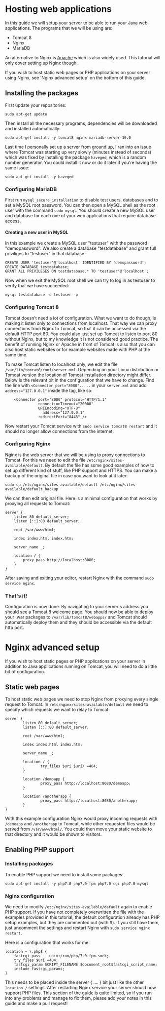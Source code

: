 # Hosting web applications

In this guide we will setup your server to be able to run your Java web applications. The programs that we will be using are:
* Tomcat 8
* Nginx
* MariaDB

An alternative to Nginx is [Apache](https://httpd.apache.org/) which is also widely used. This tutorial will only cover setting up Nginx though.

If you wish to host static web pages or PHP applications on your server using Nginx, see 'Nginx advanced setup' on the bottom of this guide.

## Installing the packages

First update your repositories:
```
sudo apt-get update
```

Then install all the necessary programs, dependencies will be downloaded and installed automatically:
```
sudo apt-get install -y tomcat8 nginx mariadb-server-10.0
```

Last time I personally set up a server from ground up, I ran into an issue where Tomcat was starting up very slowly (minutes instead of seconds) which was fixed by installing the package `haveged`, which is a random number generator. You could install it now or do it later if you're having the same issue:
```
sudo apt-get install -y haveged
```

### Configuring MariaDB

First run `mysql_secure_installation` to disable test users, databases and to set a MySQL root password. You can then open a MySQL shell as the root user with the command `sudo mysql`. You should create a new MySQL user and database for each one of your web applications that require database access.

#### Creating a new user in MySQL
In this example we create a MySQL user "testuser" with the password "demopassword". We also create a database "testdatabase" and grant full priviliges to "testuser" in that database.
```
CREATE USER 'testuser'@'localhost' IDENTIFIED BY 'demopassword';
CREATE DATABASE testdatabase;
GRANT ALL PRIVILEGES ON testdatabase.* TO 'testuser'@'localhost';
```

Now when we exit the MySQL root shell we can try to log in as testuser to verify that we have succeeded:
```
mysql testdatabase -u testuser -p
```

### Configuring Tomcat 8

Tomcat doesn't need a lot of configuration. What we want to do though, is making it listen only to connections from localhost. That way we can proxy connections from Nginx to Tomcat, so that it can be accessed via the default HTTP port 80. You could also just set up Tomcat to listen to port 80 without Nginx, but to my knowledge it is not considered good practice. The benefit of running Nginx or Apache in front of Tomcat is also that you can also host static websites or for example websites made with PHP at the same time.

To make Tomcat listen to localhost only, we edit the file `/var/lib/tomcat8/conf/server.xml`. Depending on your Linux distribution or Tomcat version the location of Tomcat installation directory might differ. Below is the relevant bit in the configuration that we have to change. Find the line with `<Connector port="8080".....` in your `server.xml` and add `address="127.0.0.1"` inside the tag, like so:

```
    <Connector port="8080" protocol="HTTP/1.1"
               connectionTimeout="20000"
               URIEncoding="UTF-8"
	             address="127.0.0.1"
               redirectPort="8443" />
```
Now restart your Tomcat service with `sudo service tomcat8 restart` and it should no longer allow connections from the internet.

### Configuring Nginx

Nginx is the web server that we will be using to proxy connections to Tomcat. For this we need to edit the file `/etc/nginx/sites-available/default`. By default the file has some good examples of how to set up different kind of stuff, like PHP support and HTTPS. You can make a backup of the original file in case you want to look at it later:
```
sudo cp /etc/nginx/sites-available/default /etc/nginx/sites-available/default_backup
```

We can then edit original file. Here is a minimal configuration that works by proxying all requests to Tomcat:
```
server {
	listen 80 default_server;
	listen [::]:80 default_server;

	root /var/www/html;

	index index.html index.htm;

	server_name _;

	location / {
		proxy_pass http://localhost:8080;
	}
}
```
After saving and exiting your editor, restart Nginx with the command `sudo service nginx`.

### That's it!
Configuration is now done. By navigating to your server's address you should see a Tomcat 8 welcome page. You should now be able to deploy your .war packages to `/var/lib/tomcat8/webapps/` and Tomcat should automatically deploy them and they should be accessible via the default http port.

# Nginx advanced setup
If you wish to host static pages or PHP applications on your server in addition to Java applications running on Tomcat, you will need to do a little bit of configuration.

## Static web pages
To host static web pages we need to stop Nginx from proxying every single request to Tomcat. In `/etc/nginx/sites-available/default` we need to specify which requests we want to relay to Tomcat:
```
server {
        listen 80 default_server;
        listen [::]:80 default_server;

        root /var/www/html;

        index index.html index.htm;

        server_name _;

        location / {
                try_files $uri $uri/ =404;
        }

        location /demoapp {
                proxy_pass http://localhost:8080/demoapp;
        }

        location /anotherapp {
                proxy_pass http://localhost:8080/anotherapp;
        }
}

```

With this example configuration Nginx would proxy incoming requests with `/demoapp` and `/anotherapp` to Tomcat, while other requested files would be served from `/var/www/html/`. You could then move your static website to that directory and it would be shown to visitors.

## Enabling PHP support

### Installing packages
To enable PHP support we need to install some packages:
```
sudo apt-get install -y php7.0 php7.0-fpm php7.0-cgi php7.0-mysql
```

### Nginx configuration
We need to modify `/etc/nginx/sites-available/default` again to enable PHP support. If you have not completely overwritten the file with the examples provided in this tutorial, the default configuration already has PHP setup examples, but they are commented out (with #). If you still have them, just uncomment the settings and restart Nginx with `sudo service nginx restart`.

Here is a configuration that works for me:
```
location ~ \.php$ {
	fastcgi_pass	unix:/run/php/7.0-fpm.sock;
	try_files $uri =404;
	fastcgi_param SCRIPT_FILENAME $document_root$fastcgi_script_name;
	include fastcgi_params;
}
```

This needs to be placed inside the server { .... } bit just like the other `location /` settings. After restarting Nginx service your server should now support PHP files. This section of the guide is quite limited, so if you run into any problems and manage to fix them, please add your notes in this guide and make a pull request!
